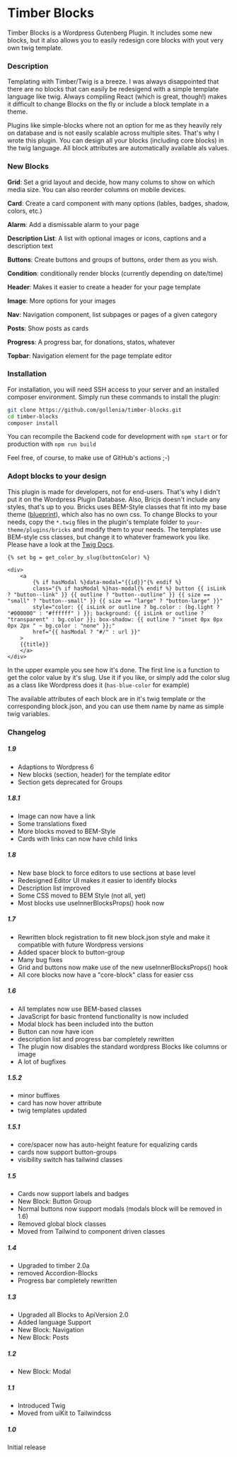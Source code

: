 # Timber Blocks

Timber Blocks is a Wordpress Gutenberg Plugin. It includes some new blocks, but it also allows you to easily redesign core blocks with yout very own twig template.

### Description

Templating with Timber/Twig is a breeze. I was always disappointed that there are no blocks that can easily be redesigend with a simple template language like twig. Always compiling React (which is great, though!) makes it difficult to change Blocks on the fly or include a block template in a theme.

Plugins like simple-blocks where not an option for me as they heavily rely on database and is not easily scalable across multiple sites. That's why I wrote this plugin. You can design all your blocks (including core blocks) in the twig language. All block attributes are automatically available als values.

### New Blocks

**Grid**: Set a grid layout and decide, how many colums to show on which media size. You can also reorder columns on mobile devices.

**Card**: Create a card component with many options (lables, badges, shadow, colors, etc.)

**Alarm**: Add a dismissable alarm to your page

**Description List**: A list with optional images or icons, captions and a description text

**Buttons**: Create buttons and groups of buttons, order them as you wish.

**Condition**: conditionally render blocks (currently depending on date/time)

**Header**: Makes it easier to create a header for your page template

**Image**: More options for your images

**Nav**: Navigation component, list subpages or pages of a given category

**Posts**: Show posts as cards

**Progress**: A progress bar, for donations, statos, whatever

**Topbar**: Navigation element for the page template editor

### Installation

For installation, you will need SSH access to your server and an installed composer environment. Simply run these commands to install the plugin:

```sh
git clone https://github.com/gollenia/timber-blocks.git
cd timber-blocks
composer install
```

You can recompile the Backend code for development with `npm start` or for production with `npm run build`

Feel free, of course, to make use of GitHub's actions ;-)

### Adopt blocks to your design

This plugin is made for developers, not for end-users. That's why I didn't put it on the Wordpress Plugin Database. Also, Bricjs doesn't include any styles, that's up to you. Bricks uses BEM-Style classes that fit into my base theme ([blueprint](https://github.com/gollenia/blueprint)), which also has no own css. To change Blocks to your needs, copy the `*.twig` files in the plugin's template folder to `your-theme/plugins/bricks` and modify them to your needs. The templates use BEM-style css classes, but change it to whatever framework you like. Please have a look at the [Twig Docs](https://twig.symfony.com/doc/2.x/).

```
{% set bg = get_color_by_slug(buttonColor) %}

<div>
    <a
        {% if hasModal %}data-modal="{{id}}"{% endif %}
        class="{% if hasModal %}has-modal{% endif %} button {{ isLink ? "button--link" }} {{ outline ? "button--outline" }} {{ size == "small" ? "button--small" }} {{ size == "large" ? "button-large" }}"
        style="color: {{ isLink or outline ? bg.color : (bg.light ? "#000000" : "#ffffff" ) }}; background: {{ isLink or outline ? "transparent" : bg.color }}; box-shadow: {{ outline ? "inset 0px 0px 0px 2px " ~ bg.color : "none" }};"
        href="{{ hasModal ? "#/" : url }}"
    >
    {{title}}
    </a>
</div>
```

In the upper example you see how it's done. The first line is a function to get the color value by it's slug. Use it if you like, or simply add the color slug as a class like Wordpress does it (`has-blue-color` for example)

The available attributes of each block are in it's twig template or the corresponding block.json, and you can use them name by name as simple twig variables.

### Changelog

##### 1.9

-   Adaptions to Wordpress 6
-   New blocks (section, header) for the template editor
-   Section gets deprecated for Groups

##### 1.8.1

-   Image can now have a link
-   Some translations fixed
-   More blocks moved to BEM-Style
-   Cards with links can now have child links

##### 1.8

-   New base block to force editors to use sections at base level
-   Redesigned Editor UI makes it easier to identify blocks
-   Description list improved
-   Some CSS moved to BEM Style (not all, yet)
-   Most blocks use useInnerBlocksProps() hook now

##### 1.7

-   Rewritten block registration to fit new block.json style and make it compatible with future Wordpress versions
-   Added spacer block to button-group
-   Many bug fixes
-   Grid and buttons now make use of the new useInnerBlocksProps() hook
-   All core blocks now have a "core-block" class for easier css

##### 1.6

-   All templates now use BEM-based classes
-   JavaScript for basic frontend functionality is now included
-   Modal block has been included into the button
-   Button can now have icon
-   description list and progress bar completely rewritten
-   The plugin now disables the standard wordpress Blocks like columns or image
-   A lot of bugfixes

##### 1.5.2

-   minor buffixes
-   card has now hover attribute
-   twig templates updated

##### 1.5.1

-   core/spacer now has auto-height feature for equalizing cards
-   cards now support button-groups
-   visibility switch has tailwind classes

##### 1.5

-   Cards now support labels and badges
-   New Block: Button Group
-   Normal buttons now support modals (modals block will be removed in 1.6)
-   Removed global block classes
-   Moved from Tailwind to component driven classes

##### 1.4

-   Upgraded to timber 2.0a
-   removed Accordion-Blocks
-   Progress bar completely rewritten

##### 1.3

-   Upgraded all Blocks to ApiVersion 2.0
-   Added language Support
-   New Block: Navigation
-   New Block: Posts

##### 1.2

-   New Block: Modal

##### 1.1

-   Introduced Twig
-   Moved from uiKit to Tailwindcss

##### 1.0

Initial release

